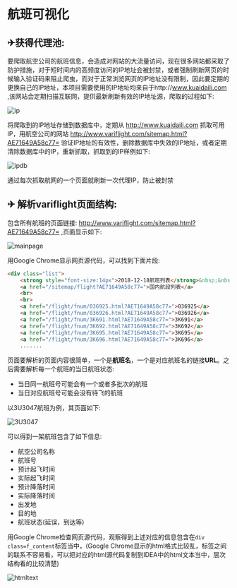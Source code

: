 # 航班可视化

## ✈获得代理池:

要爬取航空公司的航班信息，会造成对网站的大流量访问，现在很多网站都采取了防护措施，对于短时间内的高频度访问的IP地址会被封禁，或者强制刷新网页的时候输入验证码来阻止爬虫，而对于正常浏览网页的IP地址没有限制，因此要定期的更换自己的IP地址，本项目需要使用的IP地址均来自于http://www.kuaidaili.com ,该网站会定期扫描互联网，提供最新刷新有效的IP地址源，爬取的过程如下:

![ip](https://github.com/DotDashDotDash/CanWeFly/blob/master/extras/resources/ip.gif)

将爬取到的IP地址存储到数据库中，定期从 http://www.kuaidaili.com 抓取可用IP，用航空公司的网站 http://www.variflight.com/sitemap.html?AE71649A58c77= 验证IP地址的有效性，删除数据库中失效的IP地址，或者定期清除数据库中的IP，重新抓取，抓取到的IP样例如下:

![ipdb](https://github.com/DotDashDotDash/CanWeFly/blob/master/extras/resources/ipdb.png) 

通过每次抓取航网的一个页面就刷新一次代理IP，防止被封禁

## ✈ 解析variflight页面结构:

包含所有航班的页面链接: http://www.variflight.com/sitemap.html?AE71649A58c77= ,页面显示如下:

![mainpage](https://github.com/DotDashDotDash/CanWeFly/blob/master/extras/resources/mainpage.png)

用Google Chrome显示网页源代码，可以找到下面片段:

```html
<div class="list">
    <strong style="font-size:14px">2018-12-18航班列表</strong>&nbsp;&nbsp;&nbsp;&nbsp;
    <a href="/sitemap/flight?AE71649A58c77=">国内航段列表</a>
    <br>
    <br>
    <a href="/flight/fnum/036925.html?AE71649A58c77=">036925</a>
    <a href="/flight/fnum/036926.html?AE71649A58c77=">036926</a>
    <a href="/flight/fnum/3K691.html?AE71649A58c77=">3K691</a>
    <a href="/flight/fnum/3K692.html?AE71649A58c77=">3K692</a>
    <a href="/flight/fnum/3K695.html?AE71649A58c77=">3K695</a>
    <a href="/flight/fnum/3K696.html?AE71649A58c77=">3K696</a>
    .......
```

页面要解析的页面内容很简单，一个是**航班名**，一个是对应航班名的链接**URL**。之后需要解析每一个航班的当日航班状态:

* 当日同一航班号可能会有一个或者多批次的航班
* 当日对应航班号可能会没有待飞的航班

以3U3047航班为例，其页面如下:

![3U3047](https://github.com/DotDashDotDash/CanWeFly/blob/master/extras/resources/3U3047.png)

可以得到一架航班包含了如下信息:

* 航空公司名称
* 航班号
* 预计起飞时间
* 实际起飞时间
* 预计降落时间
* 实际降落时间
* 出发地
* 目的地
* 航班状态(延误，到达等)

用Google Chrome检查网页源代码，观察得到上述对应的信息包含在`div class=f_content`标签当中，(Google Chrome显示的html格式比较乱，标签之间的联系不容易看，可以把对应的html源代码复制到IDEA中的html文本当中，层次结构看的比较清楚)

![htmltext](https://github.com/DotDashDotDash/CanWeFly/blob/master/extras/resources/htmltext.png)

